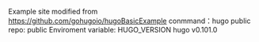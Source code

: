 Example site modified from https://github.com/gohugoio/hugoBasicExample
conmmand：hugo
public repo: public
Enviroment variable:
HUGO_VERSION hugo v0.101.0
